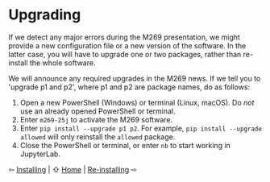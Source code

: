 # Upgrading

If we detect any major errors during the M269 presentation,
we might provide a new configuration file or a new version of the software.
In the latter case, you will have to upgrade one or two packages,
rather than re-install the whole software.

We will announce any required upgrades in the M269 news.
If we tell you to 'upgrade p1 and p2', where p1 and p2 are package names,
do as follows:

1. Open a new PowerShell (Windows) or terminal (Linux, macOS).
   Do *not* use an already opened PowerShell or terminal.
2. Enter `m269-25j` to activate the M269 software.
3. Enter `pip install --upgrade p1 p2`. For example,
   `pip install --upgrade allowed` will only reinstall the `allowed` package.
4. Close the PowerShell or terminal, or enter `nb` to start working in JupyterLab.

⇦ [Installing](install.md) | ⇧ [Home](README.md) | [Re-installing](reinstall.md) ⇨